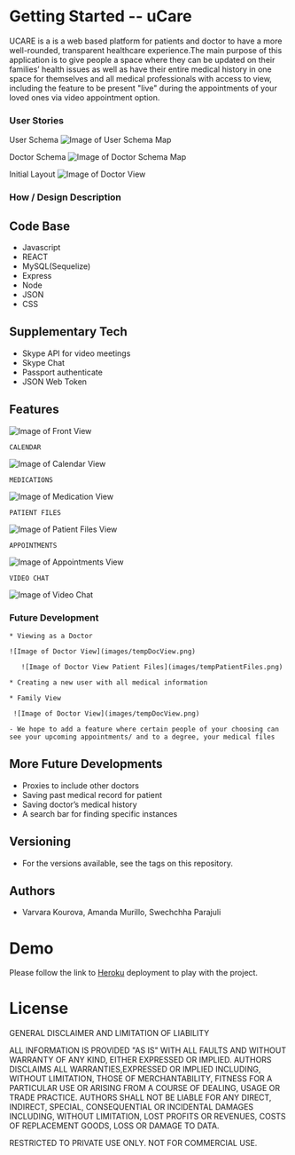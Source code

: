 # Getting Started -- uCare

UCARE is a is a web based platform for patients and doctor to have a more well-rounded, transparent healthcare experience.The main purpose of this application is to give people a space where they can be updated on their families’ health issues as well as have their entire medical history in one space for themselves and all medical professionals with access to view, including the feature to be present "live" during the appointments of your loved ones via video appointment option. 

### User Stories

User Schema
![Image of User Schema Map](images/userSchema.png)

Doctor Schema
![Image of Doctor Schema Map](images/docSchema.png)

Initial Layout 
   ![Image of Doctor View](images/tempWalk.png)

###  How / Design Description

## Code Base
- Javascript
- REACT
- MySQL(Sequelize)
- Express
- Node
- JSON
- CSS

## Supplementary Tech

- Skype API for video meetings
- Skype Chat
- Passport authenticate
- JSON Web Token

## Features

![Image of Front View](images/front.png)
    
    CALENDAR
 ![Image of Calendar View](images/front.png)

    MEDICATIONS
 ![Image of Medication View](images/front.png)

    PATIENT FILES
 ![Image of Patient Files View](images/front.png)

    APPOINTMENTS

 ![Image of Appointments View](images/Appointments.png)

    VIDEO CHAT

  ![Image of Video Chat](images/front.png)

### Future Development

    * Viewing as a Doctor

    ![Image of Doctor View](images/tempDocView.png)

       ![Image of Doctor View Patient Files](images/tempPatientFiles.png)

    * Creating a new user with all medical information

    * Family View

     ![Image of Doctor View](images/tempDocView.png)

    - We hope to add a feature where certain people of your choosing can see your upcoming appointments/ and to a degree, your medical files

## More Future Developments

  - Proxies to include other doctors
  - Saving past medical record for patient
  - Saving doctor’s medical history
  - A search bar for finding specific instances 

## Versioning
  * For the versions available, see the tags on this repository.

## Authors
  * Varvara Kourova, Amanda Murillo, Swechchha Parajuli


# Demo
Please follow the link to [Heroku]() deployment to play with the project.

# License

GENERAL    DISCLAIMER AND LIMITATION OF LIABILITY

ALL INFORMATION IS PROVIDED "AS IS" WITH ALL FAULTS AND WITHOUT WARRANTY OF ANY KIND, EITHER EXPRESSED OR IMPLIED. AUTHORS DISCLAIMS ALL WARRANTIES,EXPRESSED OR IMPLIED INCLUDING, WITHOUT LIMITATION, THOSE OF MERCHANTABILITY, FITNESS FOR A PARTICULAR USE OR ARISING FROM A COURSE OF DEALING, USAGE OR TRADE PRACTICE. AUTHORS SHALL NOT BE LIABLE FOR ANY DIRECT, INDIRECT, SPECIAL, CONSEQUENTIAL OR INCIDENTAL DAMAGES INCLUDING, WITHOUT LIMITATION, LOST PROFITS OR REVENUES, COSTS OF REPLACEMENT GOODS, LOSS OR DAMAGE TO DATA. 

RESTRICTED TO PRIVATE USE ONLY. NOT FOR COMMERCIAL USE.
